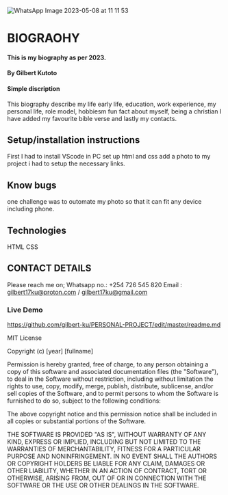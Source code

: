 ![WhatsApp Image 2023-05-08 at 11 11 53](https://user-images.githubusercontent.com/125896467/236772490-d53f6f99-1e53-40fa-9aca-24781e8c9fdd.jpeg)
# BIOGRAOHY

#### This is my biography as per 2023.

#### By Gilbert Kutoto

#### Simple discription
This biography describe my life early life, education, work experience, my personal life, role model, hobbiesm fun fact about myself, being a christian I have added my favourite bible verse and lastly my contacts.

## Setup/installation instructions
First I had to install VScode in PC
set up html and css
add a photo to my project
i had to setup the necessary links.
## Know bugs
one challenge was to outomate my photo so that it can fit any device including phone.

## Technologies
HTML
CSS


## CONTACT DETAILS
Please reach me on;
Whatsapp no.: +254 726 545 820
Email : gilbert17ku@proton.com / gilbert17ku@gmail.com


### Live Demo


  
  https://github.com/gilbert-ku/PERSONAL-PROJECT/edit/master/readme.md
 
  MIT License

Copyright (c) [year] [fullname]

Permission is hereby granted, free of charge, to any person obtaining a copy
of this software and associated documentation files (the "Software"), to deal
in the Software without restriction, including without limitation the rights
to use, copy, modify, merge, publish, distribute, sublicense, and/or sell
copies of the Software, and to permit persons to whom the Software is
furnished to do so, subject to the following conditions:

The above copyright notice and this permission notice shall be included in all
copies or substantial portions of the Software.

THE SOFTWARE IS PROVIDED "AS IS", WITHOUT WARRANTY OF ANY KIND, EXPRESS OR
IMPLIED, INCLUDING BUT NOT LIMITED TO THE WARRANTIES OF MERCHANTABILITY,
FITNESS FOR A PARTICULAR PURPOSE AND NONINFRINGEMENT. IN NO EVENT SHALL THE
AUTHORS OR COPYRIGHT HOLDERS BE LIABLE FOR ANY CLAIM, DAMAGES OR OTHER
LIABILITY, WHETHER IN AN ACTION OF CONTRACT, TORT OR OTHERWISE, ARISING FROM,
OUT OF OR IN CONNECTION WITH THE SOFTWARE OR THE USE OR OTHER DEALINGS IN THE
SOFTWARE.
  
  
 
